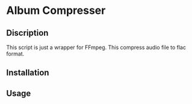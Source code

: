 # Album Compresser

## Discription

This script is just a wrapper for FFmpeg.
This compress audio file to flac format.


## Installation


## Usage

